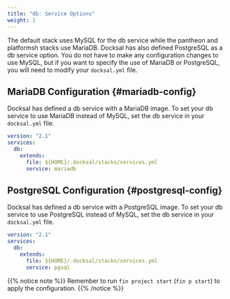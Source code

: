 ```yaml
---
title: "db: Service Options"
weight: 1
---
```


The default stack uses MySQL for the db service while the pantheon and platformsh stacks use MariaDB.
Docksal has also defined PostgreSQL as a db service option. You do not have to make any
configuration changes to use MySQL, but if you want to specify the use of MariaDB or PostgreSQL,
you will need to modify your `docksal.yml` file.

## MariaDB Configuration {#mariadb-config}

Docksal has defined a db service with a MariaDB image. To set your db service to use MariaDB
instead of MySQL, set the db service in your `docksal.yml` file.

```yaml
version: "2.1"
services:
  db:
    extends:
      file: ${HOME}/.docksal/stacks/services.yml
      service: mariadb
```


## PostgreSQL Configuration {#postgresql-config}

Docksal has defined a db service with a PostgreSQL image. To set your db service to use PostgreSQL instead of MySQL,
set the db service in your `docksal.yml` file.

```yaml
version: "2.1"
services:
  db:
    extends:
      file: ${HOME}/.docksal/stacks/services.yml
      service: pgsql
```

{{% notice note %}}
Remember to run `fin project start` (`fin p start`) to apply the configuration.
{{% /notice %}}
